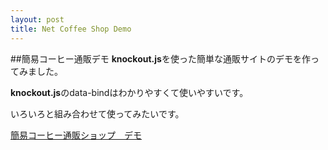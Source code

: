 ```yaml
---
layout: post
title: Net Coffee Shop Demo
---
```

##簡易コーヒー通販デモ
**knockout.js**を使った簡単な通販サイトのデモを作ってみました。

**knockout.js**のdata-bindはわかりやすくて使いやすいです。

いろいろと組み合わせて使ってみたいです。

[簡易コーヒー通販ショップ　デモ](ko/ko02.html)